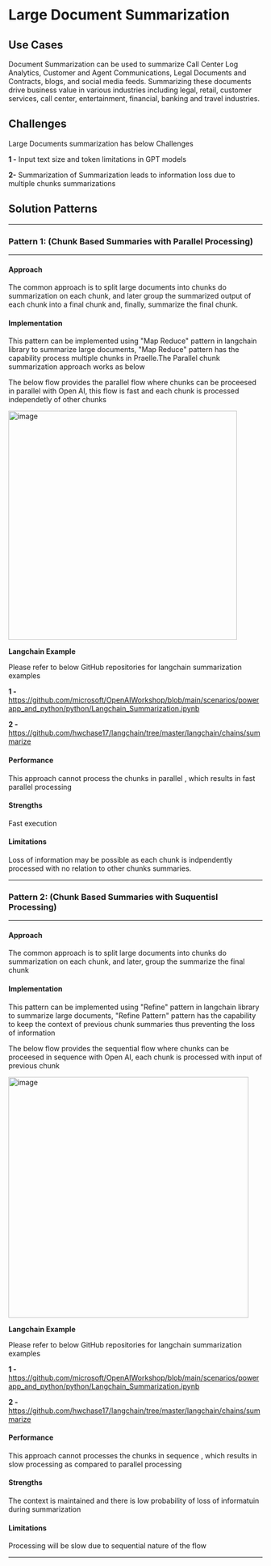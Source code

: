 
# Large Document Summarization

## Use Cases

Document Summarization can be used to summarize Call Center Log Analytics, Customer and Agent Communications, Legal Documents and Contracts, blogs, and social media feeds. Summarizing these documents drive business value in various industries including legal, retail, customer services, call center, entertainment, financial, banking and travel industries. 


## Challenges

Large Documents summarization has below Challenges

**1 -** Input text size and token limitations in GPT models 

**2-** Summarization of Summarization leads to information loss due to multiple chunks summarizations


## Solution Patterns

---
### Pattern 1: (Chunk Based Summaries with Parallel Processing)
---
#### Approach

The common approach is to split large documents into chunks do summarization on each chunk, and later group the summarized output of each chunk into a final chunk and, finally, summarize the final chunk. 



 
#### Implementation

This pattern can be implemented using "Map Reduce" pattern in langchain library to summarize large documents, "Map Reduce" pattern has the capability process multiple chunks in Praelle.The Parallel chunk summarization approach works as below

The below flow provides the parallel flow where chunks can be proceesed in parallel with Open AI, this flow is fast and each chunk is processed independetly of other chunks

<img width="453" alt="image" src="https://github.com/microsoft/azure-openai-design-patterns/assets/50298139/56b41a9e-6917-4222-8f96-208bd477609c">



**Langchain Example**

Please refer to below GitHub repositories for langchain summarization examples 

**1 -** https://github.com/microsoft/OpenAIWorkshop/blob/main/scenarios/powerapp_and_python/python/Langchain_Summarization.ipynb 

**2 -** https://github.com/hwchase17/langchain/tree/master/langchain/chains/summarize


#### Performance

This approach cannot process the chunks in parallel , which results in fast parallel processing 
#### Strengths

Fast execution  

#### Limitations

Loss of information may be possible as each chunk is indpendently processed with no relation to other chunks summaries.

---



### Pattern 2: (Chunk Based Summaries with Suquentisl Processing)
---
#### Approach

The common approach is to split large documents into chunks do summarization on each chunk, and later, group the summarize the final chunk



 
#### Implementation

This pattern can be implemented using "Refine" pattern in langchain library to summarize large documents, "Refine Pattern" pattern has the capability to keep the context of previous chunk summaries thus preventing the loss of information

The below flow provides the sequential flow where chunks can be proceesed in sequence with Open AI, each chunk is processed with input of previous chunk

<img width="476" alt="image" src="https://github.com/microsoft/azure-openai-design-patterns/assets/50298139/6c8ce9d5-dbea-4f14-a79e-2f0de494a2b1">


**Langchain Example**

Please refer to below GitHub repositories for langchain summarization examples 

**1 -** https://github.com/microsoft/OpenAIWorkshop/blob/main/scenarios/powerapp_and_python/python/Langchain_Summarization.ipynb 

**2 -** https://github.com/hwchase17/langchain/tree/master/langchain/chains/summarize


#### Performance

This approach cannot processes the chunks in sequence , which results in slow processing as compared to parallel processing 
#### Strengths

The context is maintained and there is low probability of loss of informatuin during summarization
#### Limitations

Processing will be slow due to sequential nature of the flow

---
